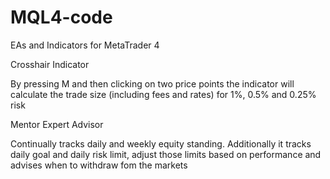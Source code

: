# MQL4-code
EAs and Indicators for MetaTrader 4

Crosshair Indicator 

By pressing M and then clicking on two price points the indicator will calculate the trade size (including fees and rates) for 1%, 0.5% and 0.25% risk

Mentor Expert Advisor

Continually tracks daily and weekly equity standing. Additionally it tracks daily goal and daily risk limit,
adjust those limits based on performance and advises when to withdraw fom the markets

